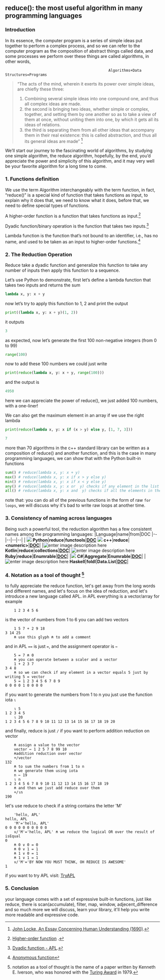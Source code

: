 ## reduce(): the most useful algorithm in many programming languages


### Introduction

In its essence, the computer program is a series of simple ideas put together to perform a complex process, and so we can refer to the computer program as the composition of abstract things called data, and some processes we perform over these things are called algorithms, in other words,

```apl
                                               Algorithms+Data Structures=Programs 
``` 

> “The acts of the mind, wherein it exerts its power over simple ideas, are chiefly these three:
> 1. Combining several simple ideas into one compound one, and thus all complex ideas are made.
> 2.  the second is bringing two ideas, whether simple or complex, together, and setting them by one another so as to take a view of them at once, without uniting them into one, by which it gets all its ideas of relations.
> 3. the third is separating them from all other ideas that accompany them in their real existence: this is called abstraction, and thus all its general ideas are made” [^1]

We’ll start our journey to the fascinating world of algorithms, by studying one simple algorithm, the reduce algorithm, hopefully, by the end, you’d appreciate the power and simplicity of this algorithm, and it may very well be your favorite algorithm for a long time to come.


### 1. Functions definition

We use the term Algorithm interchangeably with the term function, in fact, “reduce()” is a special kind of function that takes functions as input, to explain why it does that, we need to know what it does, before that, we need to define special types of functions.

A higher-order function is a function that takes functions as input.[^2]

Dyadic function/binary operation is the function that takes two inputs.[^3]

Lambda function is the function that’s not bound to an identifier, i.e., has no name, and used to be taken as an input to higher-order functions.[^4]

### 2. The Reduction Operation
Reduce take a dyadic function and generalize this function to take any number of inputs then apply this function to a sequence.

Let’s use Python to demonstrate, first let’s define a lambda function that takes two inputs and returns the sum
```python
lambda x, y: x + y
```
now let’s try to apply this function to 1, 2 and print the output
```python
print((lambda x, y: x + y)(1, 2))
```
it outputs 
```python
3
```
as expected, now let’s generate the first 100 non-negative integers (from 0 to 99)
```python
range(100)
```
now to add these 100 numbers we could just write
```python
print(reduce(lambda x, y: x + y, range(100)))
```
and the output is
```python 
4950
```
here we can appreciate the power of reduce(), we just added 100 numbers, with a one-liner!

We can also get the maximum element in an array if we use the right lambda
```python
print(reduce(lambda x, y: x if (x > y) else y, [1, 7, 3]))
```
```python
7
```
more than 70 algorithms in the c++ standard library can be written as a composition of reduce() and another function, and this is the case in many programming languages, we can show that with the Python built-in functions

```python
sum() # reduce(lambda x, y: x + y)
max() # reduce(lambda x, y: x if x > y else y)
min() # reduce(lambda x, y: x if x < y else y)
any() # reduce(lambda x, y: x or  y) checks if any element in the list represents a Truthy value
all() # reduce(lambda x, y: x and  y) checks if all the elements in the list represent Truthy values
```
note that: you can do all of the previous functions in the form of raw `for loops`, we will discuss why it's bad to write raw loops at another time.

### 3. Consistency of naming across languages

Being such a powerful tool, the reduction algorithm has a few consistent names among the programming languages:
|Language|name|from|DOC 
|--|--|--|--|
  | ![](https://img.icons8.com/color/15/python--v1.png) **Python**|**reduce**|**functools**|[**DOC**](https://docs.python.org/3/library/functools.html?highlight=reduce#functools.reduce)
![](https://img.icons8.com/external-tal-revivo-color-tal-revivo/15/external-cplusplus-a-general-purpose-descriptive-programming-computer-language-logo-color-tal-revivo.png)  **c++**|**reduce**|**\<numeric\>**|[**DOC**](https://en.cppreference.com/w/cpp/algorithm/reduce)|
|![enter image description here](https://img.icons8.com/color/15/kotlin.png) **Kotlin**|**reduce**|**collections**|[**DOC**](https://kotlinlang.org/api/latest/jvm/stdlib/kotlin.collections/reduce.html)|
![enter image description here](https://img.icons8.com/color/15/ruby-programming-language.png) **Ruby**|**reduce**|**Enumrable**|[**DOC**](https://ruby-doc.org/core-2.4.0/Enumerable.html#method-i-reduce)|
|![](https://img.icons8.com/color/20/c-sharp-logo.png) **C#**|**Aggregate**|**Enumrable**|[**DOC**](https://docs.microsoft.com/en-us/dotnet/api/system.linq.enumerable.aggregate?view=net-6.0)|
|![enter image description here](https://img.icons8.com/color/15/haskell.png) **Haskell**|**foldl**|**Data.List**|[**DOC**](https://hackage.haskell.org/package/base-4.17.0.0/docs/Data-List.html#g:3)|

### 4. Notation as a tool of thought [^5]

to fully appreciate the reduce function, let's get away from the long words and different names, and let's focus on the idea of reduction, and let's introduce a new language called APL.
in APL everything is a vector/array for example
```apl
	1 2 3 4 5 6
```
is the vector of numbers from 1 to 6
you can add two vectors
```apl
	1 5 7 + 2 9 18 
3 14 25
	⍝ use this glyph ⍝ to add a comment
``` 
and in APL `==` is just `=`, and the assignment operator is `←`
```apl
	5 = 7 ⍝ 0
	⍝ you can operate between a scaler and a vector
	1 + 2 3 7
3 4 8
	⍝ so we can check if any element in a vector equals 5 just by writing 5 = vector
	5 = 1 2 3 4 5 6 7 8 9
0 0 0 0 1 0 0 0 0 
```
if you want to generate the numbers from 1 to n you just use the function iota `⍳`
```apl
	⍳ 5
1 2 3 4 5
	⍳ 20
1 2 3 4 5 6 7 8 9 10 11 12 13 14 15 16 17 18 19 20
```
and finally, reduce is just `/` if you want to perform addition reduction on vector
```apl
	⍝ assign a value to the vector
	vector ← 1 2 5 7 8 99 10
	⍝addition reduction over vector
	+/vector
132
	⍝ to sum the numbers from 1 to n
	⍝ we generate them using iota
	n ← 19
	⍳ n
1 2 3 4 5 6 7 8 9 10 11 12 13 14 15 16 17 18 19
	⍝ and then we just add reduce over them
	+/⍳n
190
```
let's use reduce to check if a string contains the letter 'M'
```apl
	'hello, APL'
hello, APL
	'M'='hello, APL'
0 0 0 0 0 0 0 0 0 0
	∨/'M'='hello, APL' ⍝ we reduce the logical OR over the result of isEqual
0
	⍝ 0 ∨ 0 = 0
	⍝ 0 ∨ 1 = 1
	⍝ 1 ∨ 0 = 1
	⍝ 1 ∨ 1 = 1
	∨/'M'='BY NOW YOU MUST THINK, OH REDUCE IS AWESOME'
1
```
if you want to try APL visit: [TryAPL](https://tryapl.org/)
### 5. Conclusion
your language comes with a set of expressive built-in functions, just like reduce, there is scan(accumulate), filter, map, window, adjecent_difference and so much more we will discuss, learn your library, it'll help you write more readable and expressive code.

[^1]: [John Locke, An Essay Concerning Human Understanding (1690)](https://en.wikipedia.org/wiki/An_Essay_Concerning_Human_Understanding).
[^2]:[Higher-order function](https://en.wikipedia.org/wiki/Higher-order_function) .
[^3]:[Dyadic function - APL](https://aplwiki.com/wiki/Dyadic_function#:~:text=A%20dyadic%20function%20is%20a,describe%20APL's%20dyadic%20function%20syntax.).
[^4]:[Anonymous function](https://en.wikipedia.org/wiki/Anonymous_function#Python)
[^5]: notation as a tool of thought is the name of a paper written by Kenneth E. Iverson, who was honored with the [Turing Award](https://en.wikipedia.org/wiki/Turing_Award "Turing Award") in 1979.
